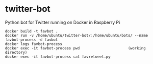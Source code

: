 # twitter-bot
Python bot for Twitter running on Docker in Raspberry Pi

```
docker build -t favbot .
docker run -v /home/ubuntu/twitter-bot/:/home/ubuntu/bots/ --name favbot-process -d favbot
docker logs favbot-process
docker exec -it favbot-process pwd                      (working directory)
docker exec -it favbot-process cat favretweet.py
```
